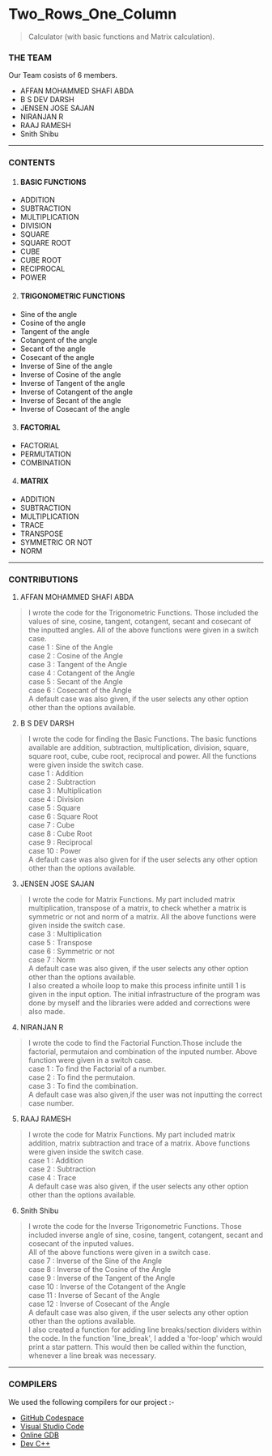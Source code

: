 # Two_Rows_One_Column
> Calculator (with basic functions and Matrix calculation).
### THE TEAM
Our Team cosists of 6 members.
- AFFAN MOHAMMED SHAFI ABDA
- B S DEV DARSH
- JENSEN JOSE SAJAN
- NIRANJAN R
- RAAJ RAMESH
- Snith Shibu
----
### CONTENTS
1. #### BASIC FUNCTIONS
- ADDITION
- SUBTRACTION
- MULTIPLICATION
- DIVISION
- SQUARE
- SQUARE ROOT
- CUBE
- CUBE ROOT
- RECIPROCAL
- POWER
2. #### TRIGONOMETRIC FUNCTIONS
- Sine of the angle
- Cosine of the angle
- Tangent of the angle
- Cotangent of the angle
- Secant of the angle
- Cosecant of the angle
- Inverse of Sine of the angle
- Inverse of Cosine of the angle
- Inverse of Tangent of the angle
- Inverse of Cotangent of the angle
- Inverse of Secant of the angle
- Inverse of Cosecant of the angle
3. #### FACTORIAL
- FACTORIAL
- PERMUTATION
- COMBINATION
4. #### MATRIX
- ADDITION
- SUBTRACTION
- MULTIPLICATION
- TRACE
- TRANSPOSE
- SYMMETRIC OR NOT
- NORM
----
### CONTRIBUTIONS
1. AFFAN MOHAMMED SHAFI ABDA  
> I wrote the code for the Trigonometric Functions. Those included the values of sine, cosine, tangent, cotangent, secant and cosecant of the inputted angles.
> All of the above functions were given in a switch case.  
> case 1 : Sine of the Angle  
> case 2 : Cosine of the Angle  
> case 3 : Tangent of the Angle  
> case 4 : Cotangent of the Angle  
> case 5 : Secant of the Angle  
> case 6 : Cosecant of the Angle  
> A default case was also given, if the user selects any other option other than the options available.
2. B S DEV DARSH  
> I wrote the code for finding the Basic Functions. The basic functions available are addition, subtraction, multiplication, division, square, square root, cube, cube root, reciprocal and power.
> All the functions were given inside the switch case.  
> case 1 : Addition  
> case 2 : Subtraction  
> case 3 : Multiplication  
> case 4 : Division  
> case 5 : Square  
> case 6 : Square Root  
> case 7 : Cube  
> case 8 : Cube Root  
> case 9 : Reciprocal  
> case 10 : Power  
> A default case was also given for if the user selects any other option other than the options available.  
3. JENSEN JOSE SAJAN  
> I wrote the code for Matrix Functions. My part included matrix multiplication, transpose of a matrix, to check whether a matrix is symmetric or not and norm of a matrix.
> All the above functions were given inside the switch case.  
> case 3 : Multiplication  
> case 5 : Transpose  
> case 6 : Symmetric or not  
> case 7 : Norm  
> A default case was also given, if the user selects any other option other than the options available.  
I also created a whoile loop to make this process infinite untill 1 is given in the input option. The initial infrastructure of the program was done by myself and the libraries were added and corrections were also made.
4. NIRANJAN R  
> I wrote the code to find the Factorial Function.Those include the factorial, permutaion and combination of the inputed number.
> Above function were given in a switch case.  
> case 1 : To find the Factorial of a number.  
> case 2 : To find the permutaion.  
> case 3 : To find the combination.  
> A default case was also given,if the user was not inputting the correct case number.  
5. RAAJ RAMESH  
> I wrote the code for Matrix Functions. My part included matrix addition, matrix subtraction and trace of a matrix.
> Above functions were given inside the switch case.  
> case 1 : Addition  
> case 2 : Subtraction  
> case 4 : Trace  
> A default case was also given, if the user selects any other option other than the options available.  
6. Snith Shibu  
> I wrote the code for the Inverse Trigonometric Functions. Those included inverse angle of sine, cosine, tangent, cotangent, secant and cosecant of the inputed values.  
> All of the above functions were given in a switch case.  
> case 7 : Inverse of the Sine of the Angle  
> case 8 : Inverse of the Cosine of the Angle  
> case 9 : Inverse of the Tangent of the Angle  
> case 10 : Inverse of the Cotangent of the Angle  
> case 11 : Inverse of Secant of the Angle  
> case 12 : Inverse of Cosecant of the Angle  
> A default case was also given, if the user selects any other option other than the options available.  
> I also created a function for adding line breaks/section dividers within the code. In the function 'line_break', I added a 'for-loop' which would print a star pattern. This would then be called within the function, whenever a line break was necessary.  
----
### COMPILERS
We used the following compilers for our project :-
- [GitHub Codespace](https://github.com/codespaces)
- [Visual Studio Code](https://vscode.dev/)
- [Online GDB](https://www.onlinegdb.com/)
- [Dev C++](https://www.bloodshed.net/)